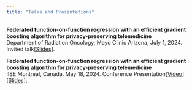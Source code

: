 ```yaml
---
title: "Talks and Presentations"
---
```


 **Federated function-on-function regression with an efficient gradient boosting algorithm for privacy-preserving telemedicine**\
  Department of Radiation Oncology, Mayo Clinic Arizona, July 1, 2024. Invited talk[[Slides]](/files/Talk_Yu_Ding1.pdf).
  
**Federated function-on-function regression with an efficient gradient boosting algorithm for privacy-preserving telemedicine**\
IISE Montreal, Canada. May 18, 2024. Conference Presentation[[Video]](https://www.youtube.com/watch?v=lzrxyQvC4EA&ab_channel=YuDing)[[Slides]](/files/Talk_Yu_Ding1.pdf).


